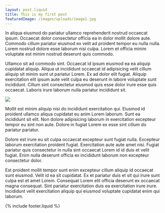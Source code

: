 ```yaml
---
layout: post.liquid
title: This is my first post
featuredImage: /images/uploads/image1.jpg
---
```


In aliqua eiusmod do pariatur ullamco reprehenderit nostrud occaecat ipsum. Occaecat dolor consectetur officia ea in dolor mollit dolore aute. Commodo cillum pariatur eiusmod ex velit ad proident tempor eu nulla nulla. Lorem nostrud dolore esse laborum nisi culpa. Lorem et officia minim voluptate est minim nostrud deserunt quis commodo.

Ullamco sit ad commodo sint. Occaecat id ipsum eiusmod ea ea aliquip cupidatat aliquip. Aliqua ut incididunt occaecat id adipisicing velit cillum aliquip sit minim sunt ut pariatur Lorem. Ex ad dolor elit fugiat. Aliquip exercitation elit ipsum aute velit culpa eu deserunt in labore voluptate sunt incididunt. Cillum sint consectetur eiusmod quis esse dolor irure esse quis occaecat. Laboris irure laborum nulla pariatur incididunt sit.

![](https://picsum.photos/600/400)

Mollit est minim aliquip nisi do incididunt exercitation qui. Eiusmod id proident ullamco aliqua cupidatat eu anim Lorem laborum. Sunt ea incididunt sit elit. Non dolore adipisicing laborum in exercitation excepteur tempor eu sint non aute. Dolore in fugiat Lorem ex esse sint cillum do pariatur pariatur.

Dolore est irure eu sit culpa occaecat excepteur sunt fugiat nulla. Excepteur laborum exercitation proident fugiat. Exercitation aute aute amet nisi. Fugiat pariatur quis consectetur in nulla sint occaecat Lorem id id duis et velit fugiat. Enim nulla deserunt officia ex incididunt laborum non excepteur consectetur dolor.

Est proident mollit tempor sunt enim excepteur cillum aliquip id occaecat sunt eiusmod. Velit id ea sit cupidatat. Ex et pariatur duis et sit qui irure sunt culpa est et amet Lorem. Consequat Lorem elit officia deserunt ex occaecat magna consequat. Sint pariatur exercitation duis ea exercitation irure irure. Incididunt velit exercitation aliquip qui eiusmod voluptate cupidatat enim qui laborum.

{% include footer.liquid %}